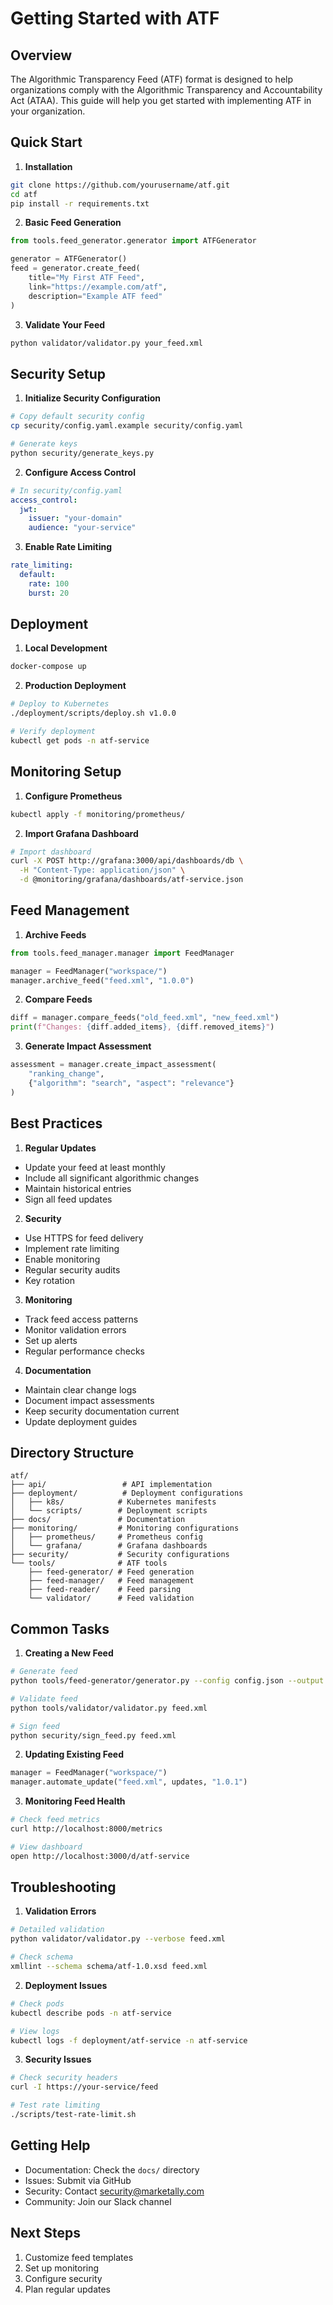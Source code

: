 # Getting Started with ATF

## Overview
The Algorithmic Transparency Feed (ATF) format is designed to help organizations comply with the Algorithmic Transparency and Accountability Act (ATAA). This guide will help you get started with implementing ATF in your organization.

## Quick Start

1. **Installation**
```bash
git clone https://github.com/yourusername/atf.git
cd atf
pip install -r requirements.txt
```

2. **Basic Feed Generation**
```python
from tools.feed_generator.generator import ATFGenerator

generator = ATFGenerator()
feed = generator.create_feed(
    title="My First ATF Feed",
    link="https://example.com/atf",
    description="Example ATF feed"
)
```

3. **Validate Your Feed**
```bash
python validator/validator.py your_feed.xml
```

## Security Setup

1. **Initialize Security Configuration**
```bash
# Copy default security config
cp security/config.yaml.example security/config.yaml

# Generate keys
python security/generate_keys.py
```

2. **Configure Access Control**
```yaml
# In security/config.yaml
access_control:
  jwt:
    issuer: "your-domain"
    audience: "your-service"
```

3. **Enable Rate Limiting**
```yaml
rate_limiting:
  default:
    rate: 100
    burst: 20
```

## Deployment

1. **Local Development**
```bash
docker-compose up
```

2. **Production Deployment**
```bash
# Deploy to Kubernetes
./deployment/scripts/deploy.sh v1.0.0

# Verify deployment
kubectl get pods -n atf-service
```

## Monitoring Setup

1. **Configure Prometheus**
```bash
kubectl apply -f monitoring/prometheus/
```

2. **Import Grafana Dashboard**
```bash
# Import dashboard
curl -X POST http://grafana:3000/api/dashboards/db \
  -H "Content-Type: application/json" \
  -d @monitoring/grafana/dashboards/atf-service.json
```

## Feed Management

1. **Archive Feeds**
```python
from tools.feed_manager.manager import FeedManager

manager = FeedManager("workspace/")
manager.archive_feed("feed.xml", "1.0.0")
```

2. **Compare Feeds**
```python
diff = manager.compare_feeds("old_feed.xml", "new_feed.xml")
print(f"Changes: {diff.added_items}, {diff.removed_items}")
```

3. **Generate Impact Assessment**
```python
assessment = manager.create_impact_assessment(
    "ranking_change",
    {"algorithm": "search", "aspect": "relevance"}
)
```

## Best Practices

1. **Regular Updates**
- Update your feed at least monthly
- Include all significant algorithmic changes
- Maintain historical entries
- Sign all feed updates

2. **Security**
- Use HTTPS for feed delivery
- Implement rate limiting
- Enable monitoring
- Regular security audits
- Key rotation

3. **Monitoring**
- Track feed access patterns
- Monitor validation errors
- Set up alerts
- Regular performance checks

4. **Documentation**
- Maintain clear change logs
- Document impact assessments
- Keep security documentation current
- Update deployment guides

## Directory Structure
```
atf/
├── api/                 # API implementation
├── deployment/          # Deployment configurations
│   ├── k8s/            # Kubernetes manifests
│   └── scripts/        # Deployment scripts
├── docs/               # Documentation
├── monitoring/         # Monitoring configurations
│   ├── prometheus/     # Prometheus config
│   └── grafana/        # Grafana dashboards
├── security/           # Security configurations
└── tools/              # ATF tools
    ├── feed-generator/ # Feed generation
    ├── feed-manager/   # Feed management
    ├── feed-reader/    # Feed parsing
    └── validator/      # Feed validation
```

## Common Tasks

1. **Creating a New Feed**
```bash
# Generate feed
python tools/feed-generator/generator.py --config config.json --output feed.xml

# Validate feed
python tools/validator/validator.py feed.xml

# Sign feed
python security/sign_feed.py feed.xml
```

2. **Updating Existing Feed**
```python
manager = FeedManager("workspace/")
manager.automate_update("feed.xml", updates, "1.0.1")
```

3. **Monitoring Feed Health**
```bash
# Check feed metrics
curl http://localhost:8000/metrics

# View dashboard
open http://localhost:3000/d/atf-service
```

## Troubleshooting

1. **Validation Errors**
```bash
# Detailed validation
python validator/validator.py --verbose feed.xml

# Check schema
xmllint --schema schema/atf-1.0.xsd feed.xml
```

2. **Deployment Issues**
```bash
# Check pods
kubectl describe pods -n atf-service

# View logs
kubectl logs -f deployment/atf-service -n atf-service
```

3. **Security Issues**
```bash
# Check security headers
curl -I https://your-service/feed

# Test rate limiting
./scripts/test-rate-limit.sh
```

## Getting Help

- Documentation: Check the `docs/` directory
- Issues: Submit via GitHub
- Security: Contact security@marketally.com
- Community: Join our Slack channel

## Next Steps

1. Customize feed templates
2. Set up monitoring
3. Configure security
4. Plan regular updates
